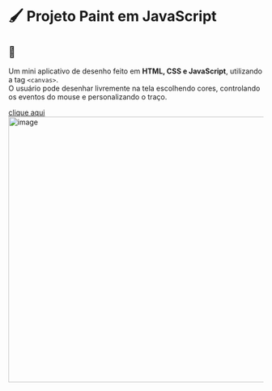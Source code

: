 # 🖌️ Projeto Paint em JavaScript

## 📌 
Um mini aplicativo de desenho feito em **HTML, CSS e JavaScript**, utilizando a tag `<canvas>`.  
O usuário pode desenhar livremente na tela escolhendo cores, controlando os eventos do mouse e personalizando o traço.

[clique aqui](https://ggvictor.github.io/Paint/)
<img width="1323" height="526" alt="image" src="https://github.com/user-attachments/assets/6a7de93d-7906-4896-9d76-ba7b30b841bf" />
